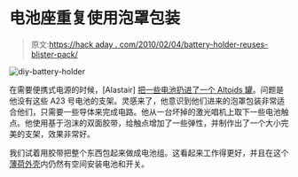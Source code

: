 # 电池座重复使用泡罩包装

> 原文:[https://hack aday . com/2010/02/04/battery-holder-reuses-blister-pack/](https://hackaday.com/2010/02/04/battery-holder-reuses-blister-pack/)

![](../Images/439930bd15d59029e89de23008aacd5c.png "diy-battery-holder")

在需要便携式电源的时候，[Alastair] [把一些电池扔进了一个 Altoids 罐](http://bitxdeadweight.blogspot.com/2010/01/ring-light-portable-power.html)。问题是他没有这些 A23 号电池的支架。灵感来了，他意识到他们进来的泡罩包装非常适合他们，只需要一些导体来完成电路。他从一台坏掉的激光唱机上取下一些电池触点。他使用基于泡沫的双面胶带，给触点增加了一些弹性，并制作出了一个大小完美的支架，效果非常好。

我们试着用胶带把整个东西包起来做成电池组。这看起来工作得更好，并且在这个[薄荷外壳](http://hackaday.com/2004/11/02/ipod-altoids-battery-pack-v2/)内仍然有空间安装电池和开关。
